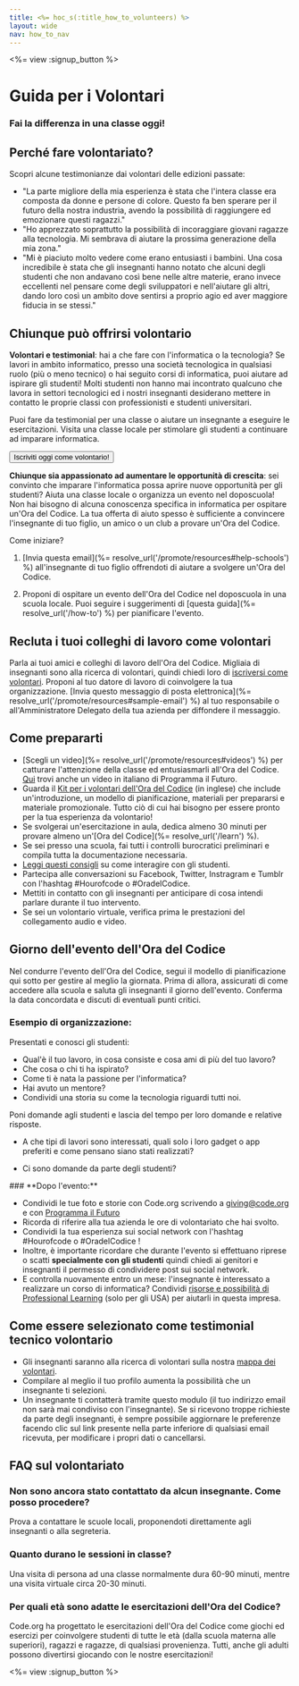 ```yaml
---
title: <%= hoc_s(:title_how_to_volunteers) %>
layout: wide
nav: how_to_nav
---
```

<%= view :signup_button %>

# Guida per i Volontari

### Fai la differenza in una classe oggi!

## Perché fare volontariato?

Scopri alcune testimonianze dai volontari delle edizioni passate:

- "La parte migliore della mia esperienza è stata che l'intera classe era composta da donne e persone di colore. Questo fa ben sperare per il futuro della nostra industria, avendo la possibilità di raggiungere ed emozionare questi ragazzi."
- "Ho apprezzato soprattutto la possibilità di incoraggiare giovani ragazze alla tecnologia. Mi sembrava di aiutare la prossima generazione della mia zona."
- "Mi è piaciuto molto vedere come erano entusiasti i bambini. Una cosa incredibile è stata che gli insegnanti hanno notato che alcuni degli studenti che non andavano così bene nelle altre materie, erano invece eccellenti nel pensare come degli sviluppatori e nell'aiutare gli altri, dando loro così un ambito dove sentirsi a proprio agio ed aver maggiore fiducia in se stessi."

## Chiunque può offrirsi volontario

**Volontari e testimonial**: hai a che fare con l'informatica o la tecnologia? Se lavori in ambito informatico, presso una società tecnologica in qualsiasi ruolo (più o meno tecnico) o hai seguito corsi di informatica, puoi aiutare ad ispirare gli studenti! Molti studenti non hanno mai incontrato qualcuno che lavora in settori tecnologici ed i nostri insegnanti desiderano mettere in contatto le proprie classi con professionisti e studenti universitari.

Puoi fare da testimonial per una classe o aiutare un insegnante a eseguire le esercitazioni. Visita una classe locale per stimolare gli studenti a continuare ad imparare informatica.

<button>Iscriviti oggi come volontario!</button></p> 

**Chiunque sia appassionato ad aumentare le opportunità di crescita**: sei convinto che imparare l'informatica possa aprire nuove opportunità per gli studenti? Aiuta una classe locale o organizza un evento nel doposcuola! Non hai bisogno di alcuna conoscenza specifica in informatica per ospitare un'Ora del Codice. La tua offerta di aiuto spesso è sufficiente a convincere l'insegnante di tuo figlio, un amico o un club a provare un'Ora del Codice.

Come iniziare?

1. [Invia questa email](%= resolve_url('/promote/resources#help-schools') %) all'insegnante di tuo figlio offrendoti di aiutare a svolgere un'Ora del Codice.

2. Proponi di ospitare un evento dell'Ora del Codice nel doposcuola in una scuola locale. Puoi seguire i suggerimenti di [questa guida](%= resolve_url('/how-to') %) per pianificare l'evento.

## Recluta i tuoi colleghi di lavoro come volontari

Parla ai tuoi amici e colleghi di lavoro dell'Ora del Codice. Migliaia di insegnanti sono alla ricerca di volontari, quindi chiedi loro di [ iscriversi come volontari](https://code.org/volunteer). Proponi al tuo datore di lavoro di coinvolgere la tua organizzazione. [Invia questo messaggio di posta elettronica](%= resolve_url('/promote/resources#sample-email') %) al tuo responsabile o all'Amministratore Delegato della tua azienda per diffondere il messaggio.

## Come prepararti

- [Scegli un video](%= resolve_url('/promote/resources#videos') %) per catturare l'attenzione della classe ed entusiasmarli all'Ora del Codice. <a href="https://www.programmailfuturo.it/notizie/il-terzo-anno-del-progetto/marco-belinelli-con-programma-il-futuro" target="_blank">Qui</a> trovi anche un video in italiano di Programma il Futuro.
- Guarda il [Kit per i volontari dell'Ora del Codice](/files/hoc-volunteer-toolkit.pdf) (in inglese) che include un'introduzione, un modello di pianificazione, materiali per prepararsi e materiale promozionale. Tutto ciò di cui hai bisogno per essere pronto per la tua esperienza da volontario!
- Se svolgerai un'esercitazione in aula, dedica almeno 30 minuti per provare almeno un'[Ora del Codice](%= resolve_url('/learn') %).
- Se sei presso una scuola, fai tutti i controlli burocratici preliminari e compila tutta la documentazione necessaria.
- [Leggi questi consigli](https://code.org/files/CSTT_Volunteers.pdf) su come interagire con gli studenti.
- Partecipa alle conversazioni su Facebook, Twitter, Instragram e Tumblr con l'hashtag #Hourofcode o #OradelCodice.
- Mettiti in contatto con gli insegnanti per anticipare di cosa intendi parlare durante il tuo intervento.
- Se sei un volontario virtuale, verifica prima le prestazioni del collegamento audio e video.

## Giorno dell'evento dell'Ora del Codice

Nel condurre l'evento dell'Ora del Codice, segui il modello di pianificazione qui sotto per gestire al meglio la giornata. Prima di allora, assicurati di come accedere alla scuola e saluta gli insegnanti il giorno dell'evento. Conferma la data concordata e discuti di eventuali punti critici.

### **Esempio di organizzazione:**

Presentati e conosci gli studenti: </ul>

- Qual'è il tuo lavoro, in cosa consiste e cosa ami di più del tuo lavoro?
- Che cosa o chi ti ha ispirato?
- Come ti è nata la passione per l'informatica?
- Hai avuto un mentore?
- Condividi una storia su come la tecnologia riguardi tutti noi.
  
Poni domande agli studenti e lascia del tempo per loro domande e relative risposte.</br> 

- A che tipi di lavori sono interessati, quali solo i loro gadget o app preferiti e come pensano siano stati realizzati? 
- Ci sono domande da parte degli studenti?</ul></td> </tr> 
    </tbody> </table> 
    ### **Dopo l'evento:**
    
    - Condividi le tue foto e storie con Code.org scrivendo a giving@code.org e con <a href="https://www.programmailfuturo.it/aiuto/invia-comunicazione" target="_blank">Programma il Futuro</a>
    - Ricorda di riferire alla tua azienda le ore di volontariato che hai svolto.
    - Condividi la tua esperienza sui social network con l'hashtag #Hourofcode o #OradelCodice !
    - Inoltre, è importante ricordare che durante l'evento si effettuano riprese o scatti **specialmente con gli studenti** quindi chiedi ai genitori e insegnanti il permesso di condividere post sui social network.
    - E controlla nuovamente entro un mese: l'insegnante è interessato a realizzare un corso di informatica? Condividi [risorse e possibilità di Professional Learning](https://code.org/yourschool) (solo per gli USA) per aiutarli in questa impresa.
    ## Come essere selezionato come testimonial tecnico volontario
    
    - Gli insegnanti saranno alla ricerca di volontari sulla nostra [mappa dei volontari](https://code.org/volunteer/local).
    - Compilare al meglio il tuo profilo aumenta la possibilità che un insegnante ti selezioni.
    - Un insegnante ti contatterà tramite questo modulo (il tuo indirizzo email non sarà mai condiviso con l'insegnante). Se si ricevono troppe richieste da parte degli insegnanti, è sempre possibile aggiornare le preferenze facendo clic sul link presente nella parte inferiore di qualsiasi email ricevuta, per modificare i propri dati o cancellarsi.
    ## FAQ sul volontariato
    
    ### **Non sono ancora stato contattato da alcun insegnante. Come posso procedere?**
    
    Prova a contattare le scuole locali, proponendoti direttamente agli insegnanti o alla segreteria.
    
    ### **Quanto durano le sessioni in classe?**
    
    Una visita di persona ad una classe normalmente dura 60-90 minuti, mentre una visita virtuale circa 20-30 minuti.
    
    ### **Per quali età sono adatte le esercitazioni dell'Ora del Codice?**
    
    Code.org ha progettato le esercitazioni dell'Ora del Codice come giochi ed esercizi per coinvolgere studenti di tutte le età (dalla scuola materna alle superiori), ragazzi e ragazze, di qualsiasi provenienza. Tutti, anche gli adulti possono divertirsi giocando con le nostre esercitazioni!
    
    <%= view :signup_button %>